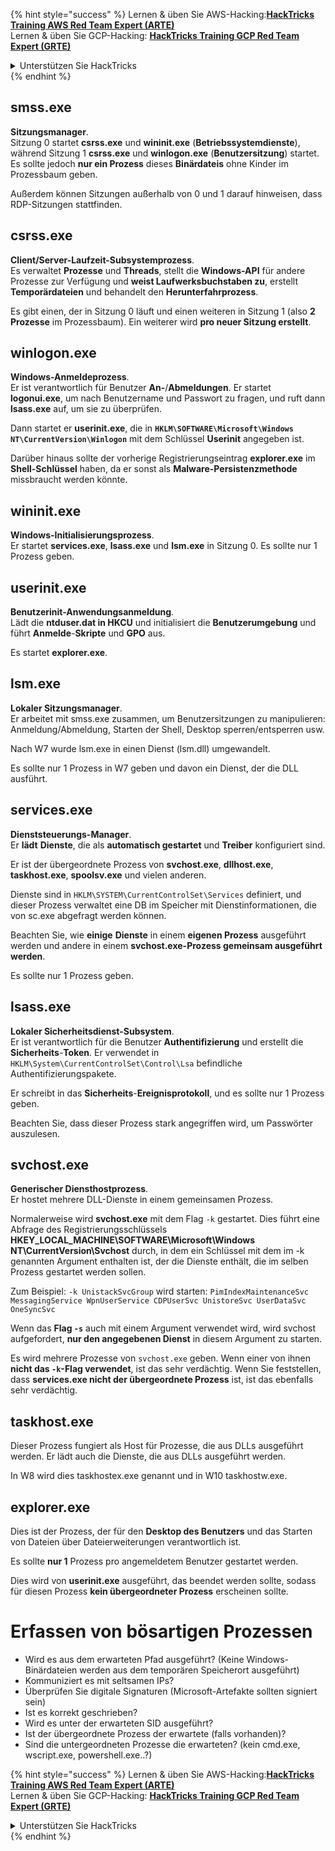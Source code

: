 {% hint style="success" %}
Lernen & üben Sie AWS-Hacking:<img src="/.gitbook/assets/arte.png" alt="" data-size="line">[**HackTricks Training AWS Red Team Expert (ARTE)**](https://training.hacktricks.xyz/courses/arte)<img src="/.gitbook/assets/arte.png" alt="" data-size="line">\
Lernen & üben Sie GCP-Hacking: <img src="/.gitbook/assets/grte.png" alt="" data-size="line">[**HackTricks Training GCP Red Team Expert (GRTE)**<img src="/.gitbook/assets/grte.png" alt="" data-size="line">](https://training.hacktricks.xyz/courses/grte)

<details>

<summary>Unterstützen Sie HackTricks</summary>

* Überprüfen Sie die [**Abonnementpläne**](https://github.com/sponsors/carlospolop)!
* **Treten Sie der** 💬 [**Discord-Gruppe**](https://discord.gg/hRep4RUj7f) oder der [**Telegram-Gruppe**](https://t.me/peass) bei oder **folgen** Sie uns auf **Twitter** 🐦 [**@hacktricks\_live**](https://twitter.com/hacktricks\_live)**.**
* **Teilen Sie Hacking-Tricks, indem Sie PRs an die** [**HackTricks**](https://github.com/carlospolop/hacktricks) und [**HackTricks Cloud**](https://github.com/carlospolop/hacktricks-cloud) Github-Repositorys senden.

</details>
{% endhint %}


## smss.exe

**Sitzungsmanager**.\
Sitzung 0 startet **csrss.exe** und **wininit.exe** (**Betriebssystemdienste**), während Sitzung 1 **csrss.exe** und **winlogon.exe** (**Benutzersitzung**) startet. Es sollte jedoch **nur ein Prozess** dieses **Binärdateis** ohne Kinder im Prozessbaum geben.

Außerdem können Sitzungen außerhalb von 0 und 1 darauf hinweisen, dass RDP-Sitzungen stattfinden.


## csrss.exe

**Client/Server-Laufzeit-Subsystemprozess**.\
Es verwaltet **Prozesse** und **Threads**, stellt die **Windows-API** für andere Prozesse zur Verfügung und **weist Laufwerksbuchstaben zu**, erstellt **Temporärdateien** und behandelt den **Herunterfahrprozess**.

Es gibt einen, der in Sitzung 0 läuft und einen weiteren in Sitzung 1 (also **2 Prozesse** im Prozessbaum). Ein weiterer wird **pro neuer Sitzung erstellt**.


## winlogon.exe

**Windows-Anmeldeprozess**.\
Er ist verantwortlich für Benutzer **An-**/**Abmeldungen**. Er startet **logonui.exe**, um nach Benutzername und Passwort zu fragen, und ruft dann **lsass.exe** auf, um sie zu überprüfen.

Dann startet er **userinit.exe**, die in **`HKLM\SOFTWARE\Microsoft\Windows NT\CurrentVersion\Winlogon`** mit dem Schlüssel **Userinit** angegeben ist.

Darüber hinaus sollte der vorherige Registrierungseintrag **explorer.exe** im **Shell-Schlüssel** haben, da er sonst als **Malware-Persistenzmethode** missbraucht werden könnte.


## wininit.exe

**Windows-Initialisierungsprozess**. \
Er startet **services.exe**, **lsass.exe** und **lsm.exe** in Sitzung 0. Es sollte nur 1 Prozess geben.


## userinit.exe

**Benutzerinit-Anwendungsanmeldung**.\
Lädt die **ntduser.dat in HKCU** und initialisiert die **Benutzerumgebung** und führt **Anmelde**-**Skripte** und **GPO** aus.

Es startet **explorer.exe**.


## lsm.exe

**Lokaler Sitzungsmanager**.\
Er arbeitet mit smss.exe zusammen, um Benutzersitzungen zu manipulieren: Anmeldung/Abmeldung, Starten der Shell, Desktop sperren/entsperren usw.

Nach W7 wurde lsm.exe in einen Dienst (lsm.dll) umgewandelt.

Es sollte nur 1 Prozess in W7 geben und davon ein Dienst, der die DLL ausführt.


## services.exe

**Dienststeuerungs-Manager**.\
Er **lädt** **Dienste**, die als **automatisch gestartet** und **Treiber** konfiguriert sind.

Er ist der übergeordnete Prozess von **svchost.exe**, **dllhost.exe**, **taskhost.exe**, **spoolsv.exe** und vielen anderen.

Dienste sind in `HKLM\SYSTEM\CurrentControlSet\Services` definiert, und dieser Prozess verwaltet eine DB im Speicher mit Dienstinformationen, die von sc.exe abgefragt werden können.

Beachten Sie, wie **einige** **Dienste** in einem **eigenen Prozess** ausgeführt werden und andere in einem **svchost.exe-Prozess gemeinsam ausgeführt werden**.

Es sollte nur 1 Prozess geben.


## lsass.exe

**Lokaler Sicherheitsdienst-Subsystem**.\
Er ist verantwortlich für die Benutzer **Authentifizierung** und erstellt die **Sicherheits**-**Token**. Er verwendet in `HKLM\System\CurrentControlSet\Control\Lsa` befindliche Authentifizierungspakete.

Er schreibt in das **Sicherheits**-**Ereignisprotokoll**, und es sollte nur 1 Prozess geben.

Beachten Sie, dass dieser Prozess stark angegriffen wird, um Passwörter auszulesen.


## svchost.exe

**Generischer Diensthostprozess**.\
Er hostet mehrere DLL-Dienste in einem gemeinsamen Prozess.

Normalerweise wird **svchost.exe** mit dem Flag `-k` gestartet. Dies führt eine Abfrage des Registrierungsschlüssels **HKEY\_LOCAL\_MACHINE\SOFTWARE\Microsoft\Windows NT\CurrentVersion\Svchost** durch, in dem ein Schlüssel mit dem im -k genannten Argument enthalten ist, der die Dienste enthält, die im selben Prozess gestartet werden sollen.

Zum Beispiel: `-k UnistackSvcGroup` wird starten: `PimIndexMaintenanceSvc MessagingService WpnUserService CDPUserSvc UnistoreSvc UserDataSvc OneSyncSvc`

Wenn das **Flag `-s`** auch mit einem Argument verwendet wird, wird svchost aufgefordert, **nur den angegebenen Dienst** in diesem Argument zu starten.

Es wird mehrere Prozesse von `svchost.exe` geben. Wenn einer von ihnen **nicht das `-k`-Flag verwendet**, ist das sehr verdächtig. Wenn Sie feststellen, dass **services.exe nicht der übergeordnete Prozess** ist, ist das ebenfalls sehr verdächtig.


## taskhost.exe

Dieser Prozess fungiert als Host für Prozesse, die aus DLLs ausgeführt werden. Er lädt auch die Dienste, die aus DLLs ausgeführt werden.

In W8 wird dies taskhostex.exe genannt und in W10 taskhostw.exe.


## explorer.exe

Dies ist der Prozess, der für den **Desktop des Benutzers** und das Starten von Dateien über Dateierweiterungen verantwortlich ist.

Es sollte **nur 1** Prozess pro angemeldetem Benutzer gestartet werden.

Dies wird von **userinit.exe** ausgeführt, das beendet werden sollte, sodass für diesen Prozess **kein übergeordneter Prozess** erscheinen sollte.


# Erfassen von bösartigen Prozessen

* Wird es aus dem erwarteten Pfad ausgeführt? (Keine Windows-Binärdateien werden aus dem temporären Speicherort ausgeführt)
* Kommuniziert es mit seltsamen IPs?
* Überprüfen Sie digitale Signaturen (Microsoft-Artefakte sollten signiert sein)
* Ist es korrekt geschrieben?
* Wird es unter der erwarteten SID ausgeführt?
* Ist der übergeordnete Prozess der erwartete (falls vorhanden)?
* Sind die untergeordneten Prozesse die erwarteten? (kein cmd.exe, wscript.exe, powershell.exe..?)


{% hint style="success" %}
Lernen & üben Sie AWS-Hacking:<img src="/.gitbook/assets/arte.png" alt="" data-size="line">[**HackTricks Training AWS Red Team Expert (ARTE)**](https://training.hacktricks.xyz/courses/arte)<img src="/.gitbook/assets/arte.png" alt="" data-size="line">\
Lernen & üben Sie GCP-Hacking: <img src="/.gitbook/assets/grte.png" alt="" data-size="line">[**HackTricks Training GCP Red Team Expert (GRTE)**<img src="/.gitbook/assets/grte.png" alt="" data-size="line">](https://training.hacktricks.xyz/courses/grte)

<details>

<summary>Unterstützen Sie HackTricks</summary>

* Überprüfen Sie die [**Abonnementpläne**](https://github.com/sponsors/carlospolop)!
* **Treten Sie der** 💬 [**Discord-Gruppe**](https://discord.gg/hRep4RUj7f) oder der [**Telegram-Gruppe**](https://t.me/peass) bei oder **folgen** Sie uns auf **Twitter** 🐦 [**@hacktricks\_live**](https://twitter.com/hacktricks\_live)**.**
* **Teilen Sie Hacking-Tricks, indem Sie PRs an die** [**HackTricks**](https://github.com/carlospolop/hacktricks) und [**HackTricks Cloud**](https://github.com/carlospolop/hacktricks-cloud) Github-Repositorys senden.

</details>
{% endhint %}
